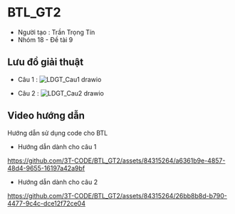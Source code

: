 # BTL_GT2

- Người tạo : Trần Trọng Tín 
- Nhóm 18 - Đề tài 9 

## Lưu đồ giải thuật 
- Câu 1 :
![LDGT_Cau1 drawio](https://github.com/3T-CODE/BTL_GT2/assets/84315264/a14512b6-b69d-4e6e-b1ad-945500eb7501)

- Câu 2 : 
![LDGT_Cau2 drawio](https://github.com/3T-CODE/BTL_GT2/assets/84315264/39df9d5d-4cbd-4105-ba79-f4e8c11c4d7d)

## Video hướng dẫn
Hướng dẫn sử dụng code cho BTL 

- Hướng dẫn dành cho câu 1

https://github.com/3T-CODE/BTL_GT2/assets/84315264/a6361b9e-4857-48d4-9655-16197a42a9bf

- Hướng dẫn dành cho câu 2

https://github.com/3T-CODE/BTL_GT2/assets/84315264/26bb8b8d-b790-4477-9c4c-dce12f72ce04


